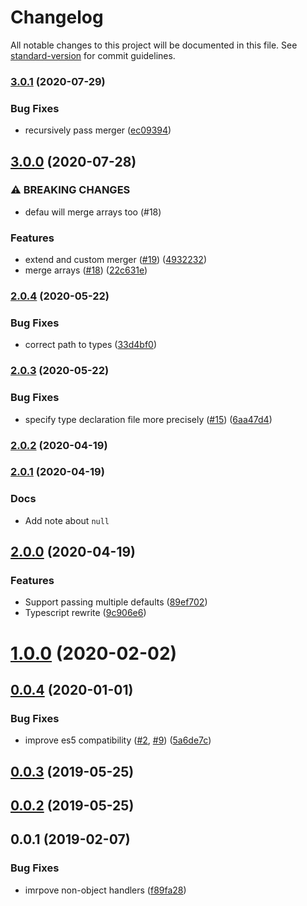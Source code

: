 # Changelog

All notable changes to this project will be documented in this file. See [standard-version](https://github.com/conventional-changelog/standard-version) for commit guidelines.

### [3.0.1](https://github.com/nuxt-contrib/defu/compare/v3.0.0...v3.0.1) (2020-07-29)


### Bug Fixes

* recursively pass merger ([ec09394](https://github.com/nuxt-contrib/defu/commit/ec09394d77533cd0a4753a943a5d6fbd25ef308d))

## [3.0.0](https://github.com/nuxt-contrib/defu/compare/v2.0.4...v3.0.0) (2020-07-28)


### ⚠ BREAKING CHANGES

* defau will merge arrays too (#18)

### Features

* extend and custom merger ([#19](https://github.com/nuxt-contrib/defu/issues/19)) ([4932232](https://github.com/nuxt-contrib/defu/commit/493223278840132a6de2c3291b60f7b00b3fa477))
* merge arrays ([#18](https://github.com/nuxt-contrib/defu/issues/18)) ([22c631e](https://github.com/nuxt-contrib/defu/commit/22c631e354d9bc50380ce7beb8914bd44feb2309))

### [2.0.4](https://github.com/nuxt-contrib/defu/compare/v2.0.3...v2.0.4) (2020-05-22)


### Bug Fixes

* correct path to types ([33d4bf0](https://github.com/nuxt-contrib/defu/commit/33d4bf0331e70b69a3a2a392f18a8f890d45d4f9))

### [2.0.3](https://github.com/nuxt-contrib/defu/compare/v2.0.2...v2.0.3) (2020-05-22)


### Bug Fixes

* specify type declaration file more precisely ([#15](https://github.com/nuxt-contrib/defu/issues/15)) ([6aa47d4](https://github.com/nuxt-contrib/defu/commit/6aa47d4a06a117b34b5e9231b04f8403056c2685))

### [2.0.2](https://github.com/nuxt-contrib/defu/compare/v2.0.1...v2.0.2) (2020-04-19)

### [2.0.1](https://github.com/nuxt-contrib/defu/compare/v2.0.0...v2.0.1) (2020-04-19)

### Docs

* Add note about `null`

## [2.0.0](https://github.com/nuxt-contrib/defu/compare/v1.0.0...v2.0.0) (2020-04-19)

### Features

* Support passing multiple defaults ([89ef702](https://github.com/nuxt-contrib/defu/commit/89ef702736b49cd48ca99a0dc64aa6ef3bd74e2d))
* Typescript rewrite ([9c906e6](https://github.com/nuxt-contrib/defu/commit/9c906e64459da64d77124224edb66034ce92f20c))

<a name="1.0.0"></a>
# [1.0.0](https://github.com/nuxt-contrib/defu/compare/v0.0.4...v1.0.0) (2020-02-02)



<a name="0.0.4"></a>
## [0.0.4](https://github.com/nuxt-contrib/defu/compare/v0.0.3...v0.0.4) (2020-01-01)


### Bug Fixes

* improve es5 compatibility ([#2](https://github.com/nuxt-contrib/defu/issues/2), [#9](https://github.com/nuxt-contrib/defu/issues/9)) ([5a6de7c](https://github.com/nuxt-contrib/defu/commit/5a6de7c))



<a name="0.0.3"></a>
## [0.0.3](https://github.com/nuxt-contrib/defu/compare/v0.0.1...v0.0.3) (2019-05-25)



<a name="0.0.2"></a>
## [0.0.2](https://github.com/jesless/defu/compare/v0.0.1...v0.0.2) (2019-05-25)



<a name="0.0.1"></a>
## 0.0.1 (2019-02-07)


### Bug Fixes

* imrpove non-object handlers ([f89fa28](https://github.com/jesless/defu/commit/f89fa28))
